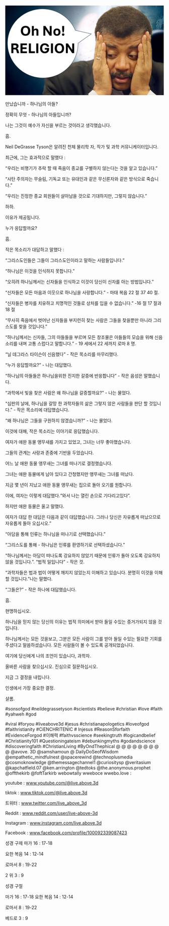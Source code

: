 ![Video cover image](../cover.jpg "cover photo")

만났습니까 - 하나님의 아들?

정확히 무엇 - 하나님의 아들입니까?

나는 그것이 예수가 자신을 부르는 것이라고 생각했습니다.

흠.

Neil DeGrasse Tyson은 알려진 천체 물리학 자, 작가 및 과학 커뮤니케이터입니다.

최근에, 그는 효과적으로 말했다 :

“우리는 비행기가 추락 할 때 죽음이 종교를 구별하지 않는다는 것을 알고 있습니다.”

“사탄 주의자는 무슬림, 기독교 또는 유대인과 같은 무신론자와 같은 방식으로 죽습니다.”

“우리는 진정한 종교 회원들이 살아남을 것으로 기대하지만, 그렇지 않습니다.”

하하.

이유가 제공됩니다.

누가 응답할까요?

흠.

작은 목소리가 대답하고 말했다 :

“그리스도인들은 그들이 그리스도인이라고 말하는 사람들입니다.”

“하나님은 이것을 인식하지 못합니다.”

“오히려 하나님께서는 신자들을 인식하고 이것이 당신이 신자를 아는 방법입니다.”

“신자들은 모든 마음과 이웃으로 하나님을 사랑합니다.” - 마태 복음 22 절 37  40 절.

“신자들은 병자를 치유하고 치명적인 것들로 상처를 입을 수 없습니다.” -16 절 17 절과 18 절

“무사히 죽음에서 벗어난 신자들을 부지런히 찾는 사람은 그들을 찾을뿐만 아니라 그리스도를 찾을 것입니다.”

“하나님께서는 신자들, 그의 아들들을 부르며 모든 창조물은 아들들의 모습을 위해 신음 소리를 내며 고통 스럽다고 말합니다.” - 19 세에서 22 세까지 로마 8 명.

“닐 데그라스 타이슨이 신음했다” - 작은 목소리를 마무리했다.

“누가 응답할까요?” - 나는 대답했다.

“하나님의 아들들은 하나님을위한 진지한 갈증에 반응합니다” - 작은 음성은 말했습니다.

“과학에서 빛을 찾은 사람은 왜 하나님을 갈증할까요?” - 나는 물었다.

“심판의 날에, 하나님을 갈망 한 과학자들의 삶은 그렇지 않은 사람들을 판단 할 것입니다.” - 작은 목소리에 대답했습니다.

“왜 하나님은 그들을 구원하지 않겠습니까?” - 나는 물었다.

이것에 대해, 작은 목소리는 이야기로 응답했습니다.

여자가 애완 동물 앵무새를 가지고 있었고, 그녀는 너무 좋아했습니다.

그들의 관계는 사랑과 존중에 기반을 두었습니다.

어느 날 애완 동물 앵무새는 그녀를 떠나기로 결정했습니다.

그녀는 애완 동물에게 남아 있다고 간청했지만 앵무새는 그녀를 떠났다.

지금 몇 년이 지났고 애완 동물 앵무새는 집으로 돌아 오기를 원합니다.

이에, 여자는 이렇게 대답했다.“와서 나는 열린 손으로 기다리고있다”.

하지만 애완 동물은 울고 말했다.

여자가 대답 한 대답은 다음과 같이 대답했습니다. 그러나 당신은 자유롭게 떠났으므로 자유롭게 돌아 오십시오.”

“아담을 통해 인류는 하나님을 떠나기로 선택했습니다.”

“그리스도를 통해 - 하나님은 인류를 환영하기로 선택하셨습니다.”

“하나님께서는 아담이 떠나도록 강요하지 않았기 때문에 인류가 돌아 오도록 강요하지 않을 것입니다.”. “법적 일입니다” - 작은 것.

“과학자들은 법과 법이 어떻게 깨지지 않았는지 이해하고 있습니다. 분명히 이것을 이해할 것입니다.”나는 말했다.

“그들은?” - 작은 하나에 대답했습니다.

흠.

현명하십시오.

하나님을 믿지 않는 당신의 이유는 법적 의미에서 받아 들일 수있는 증거가되지 않을 것입니다.

하나님께서는 모든 것을보고, 그분은 모든 사람이 그를 받아 들일 수있는 필요한 기회를 주셨다고 말씀하셨습니다. 모든 사람들이 볼 수 있도록 공개되었습니다.

여기에 당신에게 나의 조언이 있습니다, 과학자.

올바른 사람을 찾으십시오. 진심으로 질문하십시오.

지금 그 결정을 내립니다.

인생에서 가장 중요한 결정.

샬롬.

#sonsofgod #neildegrassetyson #scientists #believe #christian #love #faith #yahweh #god

#viral #foryou #liveabove3d #jesus #christianapologetics #loveofgod #faithristianity #CiENCHRITENIC # Injesus #ReasonSforfaith #EvidenceForgod #이해력 #faithvsscience #seekingtruth #logicandbelief #Christianity101 #Questioningateism #debunkingmyths #godandscience #discoveringfaith #ChristianLiving #ByOndThephical   @ @ @ @ @ @ @ @ @ @avove. 3D @samshamoun @ DailyDoSeofWisdom @empathetic_mindfulnest @spacerewind @technoplusmedia @cosmoknowledge @themessagechannel1 @curiositysp @veritasium @kapchatfield.07 @ken.arrington @tedtoks @the.anonymous.prophet @offthekirb @foftTarkirb  webowtally  wweboce  wwebo.love :


youtube : www.youtube.com/@live.above.3d

tiktok : www.tiktok.com/@live.above.3d

트위터 : www.twitter.com/live_above_3d


Reddit : www.reddit.com/user/live-above-3d

Instagram : www.instagram.com/live.above.3d

Facebook : www.facebook.com/profile/100092339087423

성경 구제  마가 16 : 17-18

요한 복음 14 : 12-14

로마서 8 : 19-22

2 위 3 : 9

성경 구절


마가 16 : 17-18   요한 복음 14 : 12-14

로마서 8 : 19-22

베드로 3 : 9







